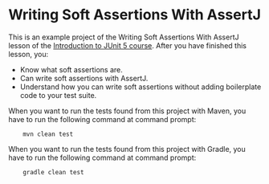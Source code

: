 # Writing Soft Assertions With AssertJ

This is an example project of the Writing Soft Assertions With AssertJ lesson
of the [Introduction to JUnit 5 course](https://www.cleantestautomation.com/get-started-with-junit-5/). 
After you have finished this lesson, you: 

* Know what soft assertions are.
* Can write soft assertions with AssertJ.
* Understand how you can write soft assertions without adding boilerplate code to your test suite.

When you want to run the tests found from this project with Maven, you have to run the
following command at command prompt:

        mvn clean test

When you want to run the tests found from this project with Gradle, you have to run the
following command at command prompt: 

        gradle clean test
